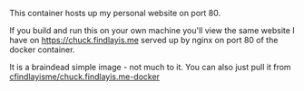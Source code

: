 This container hosts up my personal website on port 80.

If you build and run this on your own machine you'll view the same website I have on https://chuck.findlayis.me served up by nginx on port 80 of the docker container.

It is a braindead simple image - not much to it. You can also just pull it from [cfindlayisme/chuck.findlayis.me-docker](https://hub.docker.com/repository/docker/cfindlayisme/chuck.findlayis.me-docker)